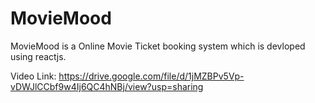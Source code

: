 # MovieMood
MovieMood is a Online Movie Ticket booking system which is devloped using reactjs. 


Video Link: https://drive.google.com/file/d/1jMZBPv5Vp-vDWJlCCbf9w4Ij6QC4hNBj/view?usp=sharing
